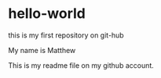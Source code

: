 # hello-world
this is my first repository on git-hub

My name is Matthew

This is my readme file on my github account.
